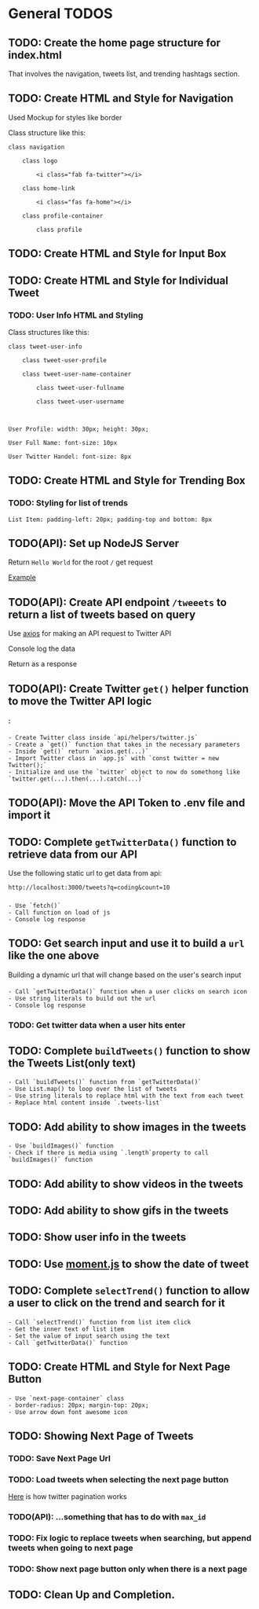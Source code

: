 # General TODOS

## TODO: Create the home page structure for index.html

That involves the navigation, tweets list, and trending hashtags section.

## TODO: Create HTML and Style for Navigation

Used Mockup for styles like border

Class structure like this:

    class navigation

        class logo

            <i class="fab fa-twitter"></i>

        class home-link

            <i class="fas fa-home"></i>

        class profile-container

            class profile 

## TODO: Create HTML and Style for Input Box

## TODO: Create HTML and Style for Individual Tweet

### TODO: User Info HTML and Styling

Class structures like this:

    class tweet-user-info

        class tweet-user-profile

        class tweet-user-name-container

            class tweet-user-fullname

            class tweet-user-username



    User Profile: width: 30px; height: 30px;

    User Full Name: font-size: 10px

    User Twitter Handel: font-size: 8px

## TODO: Create HTML and Style for Trending Box

### TODO: Styling for list of trends


    List Item: padding-left: 20px; padding-top and bottom: 8px

## TODO(API): Set up NodeJS Server

Return `Hello World` for the root `/` get request

[Example](https://expressjs.com/en/starter/hello-world.html)

## TODO(API): Create API endpoint `/tweeets` to return a list of tweets based on query

Use [axios](https://github.com/axios/axios) for making an API request to Twitter API

Console log the data

Return as a response

## TODO(API): Create Twitter `get()` helper function to move the Twitter API logic

#### :

    - Create Twitter class inside `api/helpers/twitter.js`
    - Create a `get()` function that takes in the necessary parameters
    - Inside `get()` return `axios.get(...)`
    - Import Twitter class in `app.js` with `const twitter = new Twitter();`
    - Initialize and use the `twitter` object to now do somethong like `twitter.get(...).then(...).catch(...)`

## TODO(API): Move the API Token to .env file and import it

## TODO: Complete `getTwitterData()` function to retrieve data from our API

Use the following static url to get data from api:

```http://localhost:3000/tweets?q=coding&count=10```

###

    - Use `fetch()`
    - Call function on load of js
    - Console log response

## TODO: Get search input and use it to build a `url` like the one above

Building a dynamic url that will change based on the user's search input

####

    - Call `getTwitterData()` function when a user clicks on search icon
    - Use string literals to build out the url
    - Console log response

### TODO: Get twitter data when a user hits enter


## TODO: Complete `buildTweets()` function to show the Tweets List(only text)

####

    - Call `buildTweets()` function from `getTwitterData()`
    - Use List.map() to loop over the list of tweets
    - Use string literals to replace html with the text from each tweet
    - Replace html content inside `.tweets-list`

## TODO: Add ability to show images in the tweets

####

    - Use `buildImages()` function
    - Check if there is media using `.length`property to call `buildImages()` function

## TODO: Add ability to show videos in the tweets

## TODO: Add ability to show gifs in the tweets

## TODO: Show user info in the tweets

## TODO: Use [moment.js](https://momentjs.com/) to show the date of tweet

## TODO: Complete `selectTrend()` function to allow a user to click on the trend and search for it

####

    - Call `selectTrend()` function from list item click
    - Get the inner text of list item
    - Set the value of input search using the text
    - Call `getTwitterData()` function

## TODO: Create HTML and Style for Next Page Button

####

    - Use `next-page-container` class
    - border-radius: 20px; margin-top: 20px;
    - Use arrow down font awesome icon

## TODO: Showing Next Page of Tweets

### TODO: Save Next Page Url

### TODO: Load tweets when selecting the next page button

[Here](https://developer.twitter.com/en/docs/tweets/timelines/guides/working-with-timelines) is how twitter pagination works

### TODO(API): ...something that has to do with `max_id`

### TODO: Fix logic to replace tweets when searching, but append tweets when going to next page

### TODO: Show next page button only when there is a next page

## TODO: Clean Up and Completion.

















